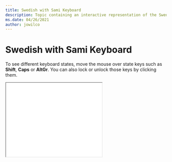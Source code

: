 ```yaml
--- 
title: Swedish with Sami Keyboard 
description: Topic containing an interactive representation of the Swedish with Sami Keyboard 
ms.date: 04/26/2021 
author: jowilco 
--- 
```

 
# Swedish with Sami Keyboard 
 
To see different keyboard states, move the mouse over state keys such as **Shift**, **Caps** or **AltGr**. You can also lock or unlock those keys by clicking them. 
 
<iframe src="kbdfi1_2.html" height="230"></iframe> 
